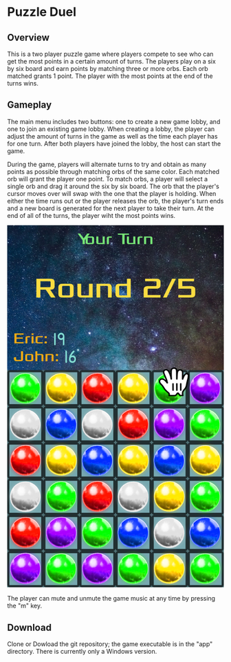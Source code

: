 # Puzzle Duel

## Overview

This is a two player puzzle game where players compete to see 
who can get the most points in a certain amount of turns. The players play on
a six by six board and earn points by matching three or more orbs. Each orb matched grants 1 point. 
The player with the most points at the end of the turns wins.

## Gameplay

The main menu includes two buttons: one to create a new game lobby, and one to join an existing game lobby. When creating a lobby, the player can adjust the amount of turns in the game as well as the time each player has for one turn. After both players have joined the lobby, the host can start the game.

During the game, players will alternate turns to try and obtain as many points as possible through matching orbs of the same color. Each matched orb will grant the player one point. To match orbs, a player will select a single orb and drag it around the six by six board. The orb that the player's cursor moves over will swap with the one that the player is holding. When either the time runs out or the player releases the orb, the player's turn ends and a new board is generated for the next player to take their turn. At the end of all of the turns, the player wiht the most points wins.

![gameplay](/app/data/gameplay.PNG)

The player can mute and unmute the game music at any time by pressing the "m" key. 

## Download

Clone or Dowload the git repository; the game executable is in the "app" directory. There is currently only a Windows version.
